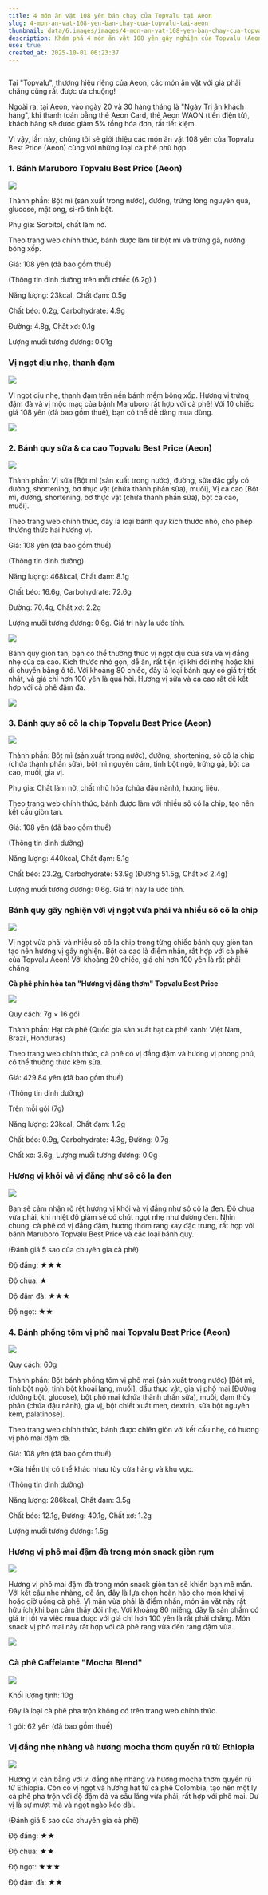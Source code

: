 ```yaml
---
title: 4 món ăn vặt 108 yên bán chạy của Topvalu tại Aeon
slug: 4-mon-an-vat-108-yen-ban-chay-cua-topvalu-tai-aeon
thumbnail: data/6.images/images/4-mon-an-vat-108-yen-ban-chay-cua-topvalu-tai-aeon.webp
description: Khám phá 4 món ăn vặt 108 yên gây nghiện của Topvalu (Aeon), được ưa chuộng trong Ngày Tri ân khách hàng, kèm gợi ý cà phê phù hợp từ chuyên gia.
use: true
created_at: 2025-10-01 06:23:37
---
```


![]()

Tại "Topvalu", thương hiệu riêng của Aeon, các món ăn vặt với giá phải chăng cũng rất được ưa chuộng!

Ngoài ra, tại Aeon, vào ngày 20 và 30 hàng tháng là "Ngày Tri ân khách hàng", khi thanh toán bằng thẻ Aeon Card, thẻ Aeon WAON (tiền điện tử), khách hàng sẽ được giảm 5% tổng hóa đơn, rất tiết kiệm.

Vì vậy, lần này, chúng tôi sẽ giới thiệu các món ăn vặt 108 yên của Topvalu Best Price (Aeon) cùng với những loại cà phê phù hợp.

### 1. Bánh Maruboro Topvalu Best Price (Aeon)

![](/images/image-1759224259803.webp)

Thành phần: Bột mì (sản xuất trong nước), đường, trứng lỏng nguyên quả, glucose, mật ong, si-rô tinh bột.

Phụ gia: Sorbitol, chất làm nở.

Theo trang web chính thức, bánh được làm từ bột mì và trứng gà, nướng bông xốp.

Giá: 108 yên (đã bao gồm thuế)

(Thông tin dinh dưỡng trên mỗi chiếc (6.2g) )

Năng lượng: 23kcal, Chất đạm: 0.5g

Chất béo: 0.2g, Carbohydrate: 4.9g

Đường: 4.8g, Chất xơ: 0.1g

Lượng muối tương đương: 0.01g

### Vị ngọt dịu nhẹ, thanh đạm

![](/images/image-1759224298000.webp)

Vị ngọt dịu nhẹ, thanh đạm trên nền bánh mềm bông xốp. Hương vị trứng đậm đà và vị mộc mạc của bánh Maruboro rất hợp với cà phê! Với 10 chiếc giá 108 yên (đã bao gồm thuế), bạn có thể dễ dàng mua dùng.

![](/images/image-1759224365138.webp)

### 2. Bánh quy sữa & ca cao Topvalu Best Price (Aeon)

![](/images/image-1759224241271.webp)

Thành phần: Vị sữa [Bột mì (sản xuất trong nước), đường, sữa đặc gầy có đường, shortening, bơ thực vật (chứa thành phần sữa), muối], Vị ca cao [Bột mì, đường, shortening, bơ thực vật (chứa thành phần sữa), bột ca cao, muối].

Theo trang web chính thức, đây là loại bánh quy kích thước nhỏ, cho phép thưởng thức hai hương vị.

Giá: 108 yên (đã bao gồm thuế)

(Thông tin dinh dưỡng)

Năng lượng: 468kcal, Chất đạm: 8.1g

Chất béo: 16.6g, Carbohydrate: 72.6g

Đường: 70.4g, Chất xơ: 2.2g

Lượng muối tương đương: 0.6g. Giá trị này là ước tính.

![](/images/image-1759224467408.webp)

Bánh quy giòn tan, bạn có thể thưởng thức vị ngọt dịu của sữa và vị đắng nhẹ của ca cao. Kích thước nhỏ gọn, dễ ăn, rất tiện lợi khi đói nhẹ hoặc khi di chuyển bằng ô tô. Với khoảng 80 chiếc, đây là loại bánh quy có giá trị tốt nhất, và giá chỉ hơn 100 yên là quá hời. Hương vị sữa và ca cao rất dễ kết hợp với cà phê đậm đà.

![](/images/image-1759224471905.webp)

### 3. Bánh quy sô cô la chip Topvalu Best Price (Aeon)

![](/images/image-1759224522077.webp)

Thành phần: Bột mì (sản xuất trong nước), đường, shortening, sô cô la chip (chứa thành phần sữa), bột mì nguyên cám, tinh bột ngô, trứng gà, bột ca cao, muối, gia vị.

Phụ gia: Chất làm nở, chất nhũ hóa (chứa đậu nành), hương liệu.

Theo trang web chính thức, bánh được làm với nhiều sô cô la chip, tạo nên kết cấu giòn tan.

Giá: 108 yên (đã bao gồm thuế)

(Thông tin dinh dưỡng)

Năng lượng: 440kcal, Chất đạm: 5.1g

Chất béo: 23.2g, Carbohydrate: 53.9g (Đường 51.5g, Chất xơ 2.4g)

Lượng muối tương đương: 0.6g. Giá trị này là ước tính.

### Bánh quy gây nghiện với vị ngọt vừa phải và nhiều sô cô la chip

![](/images/image-1759224563432.webp)

Vị ngọt vừa phải và nhiều sô cô la chip trong từng chiếc bánh quy giòn tan tạo nên hương vị gây nghiện. Bột ca cao là điểm nhấn, rất hợp với cà phê của Topvalu Aeon! Với khoảng 20 chiếc, giá chỉ hơn 100 yên là rất phải chăng.

**Cà phê phin hòa tan "Hương vị đắng thơm" Topvalu Best Price**

![](/images/image-1759224607228.webp)

Quy cách: 7g × 16 gói

Thành phần: Hạt cà phê (Quốc gia sản xuất hạt cà phê xanh: Việt Nam, Brazil, Honduras)

Theo trang web chính thức, cà phê có vị đắng đậm và hương vị phong phú, có thể thưởng thức kèm sữa.

Giá: 429.84 yên (đã bao gồm thuế)

(Thông tin dinh dưỡng)

Trên mỗi gói (7g)

Năng lượng: 23kcal, Chất đạm: 1.2g

Chất béo: 0.9g, Carbohydrate: 4.3g, Đường: 0.7g

Chất xơ: 3.6g, Lượng muối tương đương: 0.0g

### Hương vị khói và vị đắng như sô cô la đen

![](/images/image-1759224619792.webp)

Bạn sẽ cảm nhận rõ rệt hương vị khói và vị đắng như sô cô la đen. Độ chua vừa phải, khi nhiệt độ giảm sẽ có chút ngọt nhẹ như đường đen. Nhìn chung, cà phê có vị đắng đậm, hương thơm rang xay đặc trưng, rất hợp với bánh Maruboro Topvalu Best Price và các loại bánh quy.

(Đánh giá 5 sao của chuyên gia cà phê)

Độ đắng: ★★★

Độ chua: ★

Độ đậm đà: ★★★

Độ ngọt: ★★

### 4. Bánh phồng tôm vị phô mai Topvalu Best Price (Aeon)

![](/images/image-1759225065652.webp)

Quy cách: 60g

Thành phần: Bột bánh phồng tôm vị phô mai (sản xuất trong nước) [Bột mì, tinh bột ngô, tinh bột khoai lang, muối], dầu thực vật, gia vị phô mai [Đường (đường bột, glucose), bột phô mai (chứa thành phần sữa), muối, đạm thủy phân (chứa đậu nành), gia vị, bột chiết xuất men, dextrin, sữa bột nguyên kem, palatinose].

Theo trang web chính thức, bánh được chiên giòn với kết cấu nhẹ, có hương vị phô mai đậm đà.

Giá: 108 yên (đã bao gồm thuế)

*Giá hiển thị có thể khác nhau tùy cửa hàng và khu vực.

(Thông tin dinh dưỡng)

Năng lượng: 286kcal, Chất đạm: 3.5g

Chất béo: 12.1g, Đường: 40.1g, Chất xơ: 1.2g

Lượng muối tương đương: 1.5g

### Hương vị phô mai đậm đà trong món snack giòn rụm

![](/images/image-1759225096047.webp)

Hương vị phô mai đậm đà trong món snack giòn tan sẽ khiến bạn mê mẩn. Với kết cấu nhẹ nhàng, dễ ăn, đây là lựa chọn hoàn hảo cho món khai vị hoặc giờ uống cà phê. Vị mặn vừa phải là điểm nhấn, món ăn vặt này rất hữu ích khi bạn cảm thấy đói nhẹ. Với khoảng 80 miếng, đây là sản phẩm có giá trị tốt và việc mua được với giá chỉ hơn 100 yên là rất phải chăng. Món snack vị phô mai này rất hợp với cà phê rang vừa đến rang đậm vừa.

![](/images/image-1759225243138.webp)

### Cà phê Caffelante "Mocha Blend"

![](/images/image-1759225172270.webp)

Khối lượng tịnh: 10g

Đây là loại cà phê pha trộn không có trên trang web chính thức.

1 gói: 62 yên (đã bao gồm thuế)

### Vị đắng nhẹ nhàng và hương mocha thơm quyến rũ từ Ethiopia

![](/images/image-1759225203102.webp)

Hương vị cân bằng với vị đắng nhẹ nhàng và hương mocha thơm quyến rũ từ Ethiopia. Còn có vị ngọt và hương hạt từ cà phê Colombia, tạo nên một ly cà phê pha trộn với độ đậm đà và sâu lắng vừa phải, rất hợp với phô mai. Dư vị là sự mượt mà và ngọt ngào kéo dài.

(Đánh giá 5 sao của chuyên gia cà phê)

Độ đắng: ★★

Độ chua: ★★

Độ ngọt: ★★★

Độ đậm đà: ★★